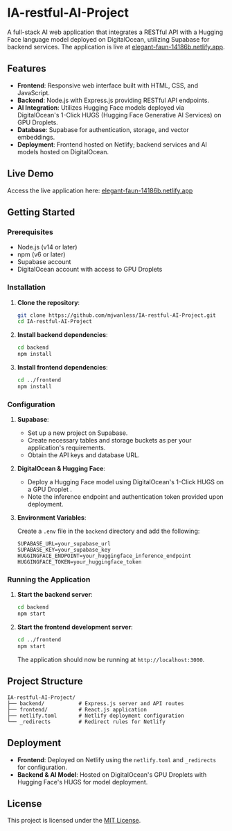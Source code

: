 # IA-restful-AI-Project

A full-stack AI web application that integrates a RESTful API with a Hugging Face language model deployed on DigitalOcean, utilizing Supabase for backend services. The application is live at [elegant-faun-14186b.netlify.app](https://elegant-faun-14186b.netlify.app/).

## Features

-   **Frontend**: Responsive web interface built with HTML, CSS, and JavaScript.
-   **Backend**: Node.js with Express.js providing RESTful API endpoints.
-   **AI Integration**: Utilizes Hugging Face models deployed via DigitalOcean's 1-Click HUGS (Hugging Face Generative AI Services) on GPU Droplets.
-   **Database**: Supabase for authentication, storage, and vector embeddings.
-   **Deployment**: Frontend hosted on Netlify; backend services and AI models hosted on DigitalOcean.

## Live Demo

Access the live application here: [elegant-faun-14186b.netlify.app](https://elegant-faun-14186b.netlify.app/)

## Getting Started

### Prerequisites

-   Node.js (v14 or later)
-   npm (v6 or later)
-   Supabase account
-   DigitalOcean account with access to GPU Droplets

### Installation

1. **Clone the repository**:

    ```bash
    git clone https://github.com/mjwanless/IA-restful-AI-Project.git
    cd IA-restful-AI-Project
    ```

2. **Install backend dependencies**:

    ```bash
    cd backend
    npm install
    ```

3. **Install frontend dependencies**:

    ```bash
    cd ../frontend
    npm install
    ```

### Configuration

1. **Supabase**:

    - Set up a new project on Supabase.
    - Create necessary tables and storage buckets as per your application's requirements.
    - Obtain the API keys and database URL.

2. **DigitalOcean & Hugging Face**:

    - Deploy a Hugging Face model using DigitalOcean's 1-Click HUGS on a GPU Droplet .
    - Note the inference endpoint and authentication token provided upon deployment.

3. **Environment Variables**:

    Create a `.env` file in the `backend` directory and add the following:

    ```env
    SUPABASE_URL=your_supabase_url
    SUPABASE_KEY=your_supabase_key
    HUGGINGFACE_ENDPOINT=your_huggingface_inference_endpoint
    HUGGINGFACE_TOKEN=your_huggingface_token
    ```

### Running the Application

1. **Start the backend server**:

    ```bash
    cd backend
    npm start
    ```

2. **Start the frontend development server**:

    ```bash
    cd ../frontend
    npm start
    ```

    The application should now be running at `http://localhost:3000`.

## Project Structure

```
IA-restful-AI-Project/
├── backend/           # Express.js server and API routes
├── frontend/          # React.js application
├── netlify.toml       # Netlify deployment configuration
└── _redirects         # Redirect rules for Netlify
```

## Deployment

-   **Frontend**: Deployed on Netlify using the `netlify.toml` and `_redirects` for configuration.
-   **Backend & AI Model**: Hosted on DigitalOcean's GPU Droplets with Hugging Face's HUGS for model deployment.

## License

This project is licensed under the [MIT License](LICENSE).
